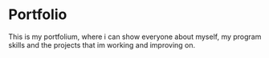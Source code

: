 # Portfolio
This is my portfolium, where i can show everyone about myself, my program skills and the projects that im working and improving on.
